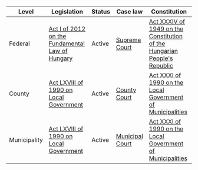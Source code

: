 | Level | Legislation | Status | Case law | Constitution |
|---|---|---|---|---|
| Federal | [Act I of 2012 on the Fundamental Law of Hungary](https://www.kormany.hu/en/the-hungarian-government/the-fundamental-law-of-hungary) | Active | [Supreme Court](https://en.mnb.hu/en/the-supreme-court) | [Act XXXIV of 1949 on the Constitution of the Hungarian People's Republic](https://www.kormany.hu/en/the-hungarian-government/the-fundamental-law-of-hungary) |
| County | [Act LXVIII of 1990 on Local Government](https://www.kormany.hu/en/the-hungarian-government/local-government) | Active | [County Court](https://en.mnb.hu/en/the-supreme-court) | [Act XXXI of 1990 on the Local Government of Municipalities](https://www.kormany.hu/en/the-hungarian-government/local-government) |
| Municipality | [Act LXVIII of 1990 on Local Government](https://www.kormany.hu/en/the-hungarian-government/local-government) | Active | [Municipal Court](https://en.mnb.hu/en/the-supreme-court) | [Act XXXI of 1990 on the Local Government of Municipalities](https://www.kormany.hu/en/the-hungarian-government/local-government) |